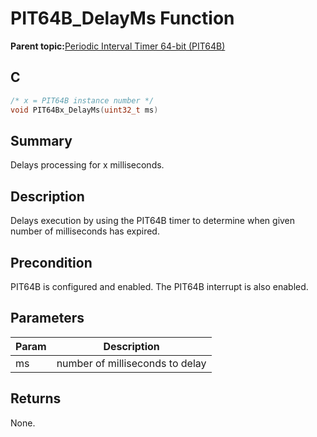 # PIT64B\_DelayMs Function

**Parent topic:**[Periodic Interval Timer 64-bit \(PIT64B\)](GUID-B475B881-2B64-4953-9C9F-B287601A380E.md)

## C

```c
/* x = PIT64B instance number */
void PIT64Bx_DelayMs(uint32_t ms)
```

## Summary

Delays processing for x milliseconds.

## Description

Delays execution by using the PIT64B timer to determine when given number of milliseconds has expired.

## Precondition

PIT64B is configured and enabled. The PIT64B interrupt is also enabled.

## Parameters

|Param|Description|
|-----|-----------|
|ms|number of milliseconds to delay|

## Returns

None.


